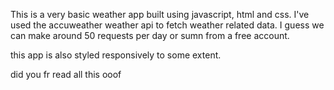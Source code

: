 This is a very basic weather app built using javascript, html and css.
I've used the accuweather weather api to fetch weather related data. I guess we can make around 50 requests per day or sumn from a free account.

this app is also styled responsively to some extent.

did you fr read all this ooof